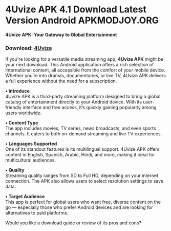 ﻿# 4Uvize APK 4.1 Download Latest Version Android APKMODJOY.ORG

**4Uvize APK: Your Gateway to Global Entertainment**
### Download: [4Uvize](https://4uvize.apkmodjoy.org/)
If you're looking for a versatile media streaming app, **4Uvize APK** might be your next download. This Android application offers a rich selection of international content, all accessible from the comfort of your mobile device. Whether you’re into dramas, documentaries, or live TV, 4Uvize APK delivers a full experience without the need for a subscription.

**• Introduce**  
4Uvize APK is a third-party streaming platform designed to bring a global catalog of entertainment directly to your Android device. With its user-friendly interface and free access, it’s quickly gaining popularity among users worldwide.

**• Content Type**  
The app includes movies, TV series, news broadcasts, and even sports channels. It caters to both on-demand streaming and live TV experiences.

**• Languages Supported**  
One of its standout features is its multilingual support. 4Uvize APK offers content in English, Spanish, Arabic, Hindi, and more, making it ideal for multicultural audiences.

**• Quality**  
Streaming quality ranges from SD to Full HD, depending on your internet connection. The APK also allows users to select resolution settings to save data.

**• Target Audience**  
This app is perfect for global users who want free, diverse content on the go — especially those who prefer Android devices and are looking for alternatives to paid platforms.

Would you like a download guide or review of its pros and cons?

